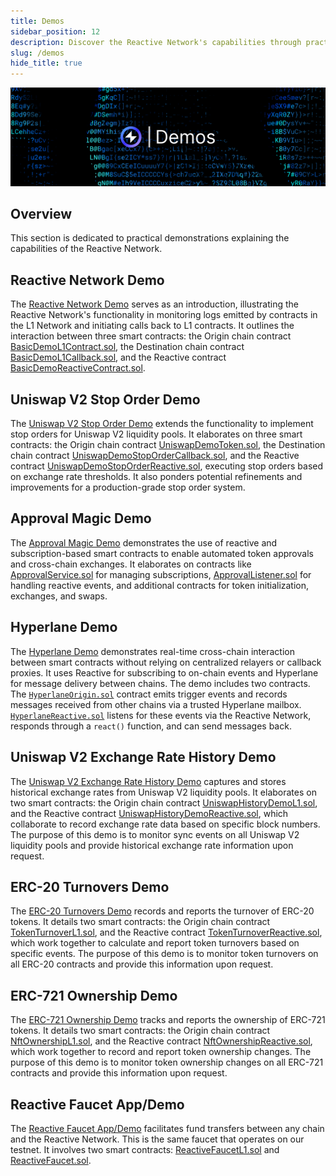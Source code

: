 ```yaml
---
title: Demos
sidebar_position: 12
description: Discover the Reactive Network's capabilities through practical demos. From basic log monitoring to advanced Uniswap V2 stop order implementation, discover versatile real-world applications and refinements.
slug: /demos
hide_title: true
---
```


![Demos Image](img/demos.jpg)

## Overview

This section is dedicated to practical demonstrations explaining the capabilities of the Reactive Network.

## Reactive Network Demo

The [Reactive Network Demo](https://github.com/Reactive-Network/reactive-smart-contract-demos/tree/main/src/demos/basic) serves as an introduction, illustrating the Reactive Network's functionality in monitoring logs emitted by contracts in the L1 Network and initiating calls back to L1 contracts. It outlines the interaction between three smart contracts: the Origin chain contract [BasicDemoL1Contract.sol](https://github.com/Reactive-Network/reactive-smart-contract-demos/blob/main/src/demos/basic/BasicDemoL1Contract.sol), the Destination chain contract [BasicDemoL1Callback.sol](https://github.com/Reactive-Network/reactive-smart-contract-demos/blob/main/src/demos/basic/BasicDemoL1Callback.sol), and the Reactive contract [BasicDemoReactiveContract.sol](https://github.com/Reactive-Network/reactive-smart-contract-demos/blob/main/src/demos/basic/BasicDemoReactiveContract.sol).

## Uniswap V2 Stop Order Demo

The [Uniswap V2 Stop Order Demo](https://github.com/Reactive-Network/reactive-smart-contract-demos/tree/main/src/demos/uniswap-v2-stop-order) extends the functionality to implement stop orders for Uniswap V2 liquidity pools. It elaborates on three smart contracts: the Origin chain contract [UniswapDemoToken.sol](https://github.com/Reactive-Network/reactive-smart-contract-demos/blob/main/src/demos/uniswap-v2-stop-order/UniswapDemoToken.sol), the Destination chain contract [UniswapDemoStopOrderCallback.sol](https://github.com/Reactive-Network/reactive-smart-contract-demos/blob/main/src/demos/uniswap-v2-stop-order/UniswapDemoStopOrderCallback.sol), and the Reactive contract [UniswapDemoStopOrderReactive.sol](https://github.com/Reactive-Network/reactive-smart-contract-demos/blob/main/src/demos/uniswap-v2-stop-order/UniswapDemoStopOrderReactive.sol), executing stop orders based on exchange rate thresholds. It also ponders potential refinements and improvements for a production-grade stop order system.

## Approval Magic Demo

The [Approval Magic Demo](https://github.com/Reactive-Network/reactive-smart-contract-demos/tree/main/src/demos/approval-magic) demonstrates the use of reactive and subscription-based smart contracts to enable automated token approvals and cross-chain exchanges. It elaborates on contracts like [ApprovalService.sol](https://github.com/Reactive-Network/reactive-smart-contract-demos/blob/main/src/demos/approval-magic/ApprovalService.sol) for managing subscriptions, [ApprovalListener.sol](https://github.com/Reactive-Network/reactive-smart-contract-demos/blob/main/src/demos/approval-magic/ApprovalListener.sol) for handling reactive events, and additional contracts for token initialization, exchanges, and swaps.

## Hyperlane Demo

The [Hyperlane Demo](https://github.com/Reactive-Network/reactive-smart-contract-demos/tree/main/src/demos/hyperlane) demonstrates real-time cross-chain interaction between smart contracts without relying on centralized relayers or callback proxies. It uses Reactive for subscribing to on-chain events and Hyperlane for message delivery between chains. The demo includes two contracts. The [`HyperlaneOrigin.sol`](https://github.com/Reactive-Network/reactive-smart-contract-demos/blob/main/src/demos/hyperlane/HyperlaneOrigin.sol) contract emits trigger events and records messages received from other chains via a trusted Hyperlane mailbox. [`HyperlaneReactive.sol`](https://github.com/Reactive-Network/reactive-smart-contract-demos/blob/main/src/demos/hyperlane/HyperlaneReactive.sol) listens for these events via the Reactive Network, responds through a `react()` function, and can send messages back.

## Uniswap V2 Exchange Rate History Demo

The [Uniswap V2 Exchange Rate History Demo](https://github.com/Reactive-Network/reactive-smart-contract-demos/tree/main/src/demos/uniswap-v2-history) captures and stores historical exchange rates from Uniswap V2 liquidity pools. It elaborates on two smart contracts: the Origin chain contract [UniswapHistoryDemoL1.sol](https://github.com/Reactive-Network/reactive-smart-contract-demos/blob/main/src/demos/uniswap-v2-history/UniswapHistoryDemoL1.sol), and the Reactive contract [UniswapHistoryDemoReactive.sol](https://github.com/Reactive-Network/reactive-smart-contract-demos/blob/main/src/demos/uniswap-v2-history/UniswapHistoryDemoReactive.sol), which collaborate to record exchange rate data based on specific block numbers. The purpose of this demo is to monitor sync events on all Uniswap V2 liquidity pools and provide historical exchange rate information upon request.

## ERC-20 Turnovers Demo

The [ERC-20 Turnovers Demo](https://github.com/Reactive-Network/reactive-smart-contract-demos/tree/main/src/demos/erc20-turnovers) records and reports the turnover of ERC-20 tokens. It details two smart contracts: the Origin chain contract [TokenTurnoverL1.sol](https://github.com/Reactive-Network/reactive-smart-contract-demos/blob/main/src/demos/erc20-turnovers/TokenTurnoverL1.sol), and the Reactive contract [TokenTurnoverReactive.sol](https://github.com/Reactive-Network/reactive-smart-contract-demos/blob/main/src/demos/erc20-turnovers/TokenTurnoverReactive.sol), which work together to calculate and report token turnovers based on specific events. The purpose of this demo is to monitor token turnovers on all ERC-20 contracts and provide this information upon request.

## ERC-721 Ownership Demo

The [ERC-721 Ownership Demo](https://github.com/Reactive-Network/reactive-smart-contract-demos/tree/main/src/demos/erc721-ownership) tracks and reports the ownership of ERC-721 tokens. It details two smart contracts: the Origin chain contract [NftOwnershipL1.sol](https://github.com/Reactive-Network/reactive-smart-contract-demos/blob/main/src/demos/erc721-ownership/NftOwnershipL1.sol), and the Reactive contract [NftOwnershipReactive.sol](https://github.com/Reactive-Network/reactive-smart-contract-demos/blob/main/src/demos/erc721-ownership/NftOwnershipReactive.sol), which work together to record and report token ownership changes. The purpose of this demo is to monitor token ownership changes on all ERC-721 contracts and provide this information upon request.

## Reactive Faucet App/Demo

The [Reactive Faucet App/Demo](https://github.com/Reactive-Network/kopli-faucet) facilitates fund transfers between any chain and the Reactive Network. This is the same faucet that operates on our testnet. It involves two smart contracts: [ReactiveFaucetL1.sol](https://github.com/Reactive-Network/kopli-faucet/blob/main/src/faucet/ReactiveFaucetL1.sol) and [ReactiveFaucet.sol](https://github.com/Reactive-Network/kopli-faucet/blob/main/src/faucet/ReactiveFaucet.sol).